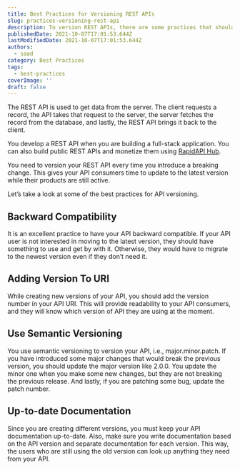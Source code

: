 ```yaml
---
title: Best Practices for Versioning REST APIs
slug: practices-versioning-rest-api
description: To version REST APIs, there are some practices that should be followed. Let's take a look at some of them.
publishedDate: 2021-10-07T17:01:53.644Z
lastModifiedDate: 2021-10-07T17:01:53.644Z
authors:
  - saad
category: Best Practices
tags:
  - best-practices
coverImage: ''
draft: false
---
```


<Lead>
The REST API is used to get data from the server. The client requests a record, the API takes that request to the server, the server fetches the record from the database, and lastly, the REST API brings it back to the client.
</Lead>

You develop a REST API when you are building a full-stack application. You can also build public REST APIs and monetize them using [RapidAPI Hub](https://RapidAPI.com/hub?utm_source=RapidAPI.com/guides&utm_medium=DevRel&utm_campaign=DevRel).

You need to version your REST API every time you introduce a breaking change. This gives your API consumers time to update to the latest version while their products are still active.

Let’s take a look at some of the best practices for API versioning.

## Backward Compatibility

It is an excellent practice to have your API backward compatible. If your API user is not interested in moving to the latest version, they should have something to use and get by with it. Otherwise, they would have to migrate to the newest version even if they don’t need it.

## Adding Version To URI

While creating new versions of your API, you should add the version number in your API URI. This will provide readability to your API consumers, and they will know which version of API they are using at the moment.

## Use Semantic Versioning

You use semantic versioning to version your API, i.e., major.minor.patch. If you have introduced some major changes that would break the previous version, you should update the major version like 2.0.0. You update the minor one when you make some new changes, but they are not breaking the previous release. And lastly, if you are patching some bug, update the patch number.

## Up-to-date Documentation

Since you are creating different versions, you must keep your API documentation up-to-date. Also, make sure you write documentation based on the API version and separate documentation for each version. This way, the users who are still using the old version can look up anything they need from your API.
